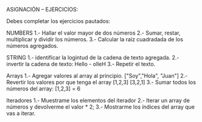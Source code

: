 ASIGNACIÓN – EJERCICIOS:

Debes completar los ejercicios pautados:


NUMBERS
1.- Hallar el valor mayor de dos números
2.- Sumar, restar, multiplicar y dividir los números.
3.- Calcular la raíz cuadradada de los números agregados.


STRING
1.- identificar la logintud de la cadena de texto agregada.
2.- invertir la cadena de texto: Hello - olleH
3.- Repetir el texto.


Arrays
1.- Agregar valores al array al principio. ["Soy","Hola", "Juan"]
2.- Revertir los valores por que tenga el array [1,2,3] [3,2,1]
3.- Sumar todos los números del array: [1,2,3] = 6


Iteradores
1.- Muestrame los elementos del iterador
2.- Iterar un array de números y devolverme el valor * 2;
3.- Mostrarme los índices del array que vas a iterar.